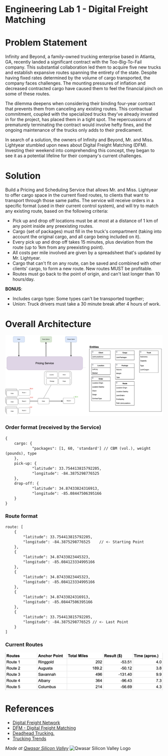 # Engineering Lab 1 - Digital Freight Matching

# Problem Statement
<p>Infinity and Beyond, a family-owned trucking enterprise based in Atlanta, GA, recently landed a significant contract with the Too-Big-To-Fail company. This substantial collaboration led them to acquire five new trucks and establish expansive routes spanning the entirety of the state. Despite having fixed rates determined by the volume of cargo transported, the company faces challenges. The mounting pressures of inflation and decreased contracted cargo have caused them to feel the financial pinch on some of these routes.</p>
<p>The dilemma deepens when considering their binding four-year contract that prevents them from canceling any existing routes. This contractual commitment, coupled with the specialized trucks they've already invested in for the project, has placed them in a tight spot. The repercussions of prematurely terminating the contract would involve hefty fines, and the ongoing maintenance of the trucks only adds to their predicament.</p>
<p>In search of a solution, the owners of Infinity and Beyond, Mr. and Miss. Lightyear stumbled upon news about Digital Freight Matching (DFM). Investing their weekend into comprehending this concept, they began to see it as a potential lifeline for their company's current challenges.</p>

# Solution

<p>Build a Pricing and Scheduling Service that allows Mr. and Miss. Lightyear to offer cargo space in the current fixed routes, to clients that want to transport through those same paths. The service will receive orders in a specific format (used in their current control system), and will try to match any existing route, based on the following criteria:</p>

- Pick up and drop off locations must be at most  at a distance of 1 km of any point inside any preexisting routes.
- Cargo (set of packages) must fill in the truck's compartment (taking into account the original cargo, and all cargo being included on it).
- Every pick up and drop off takes 15 minutes, plus deviation from the route (up to 1km from any preexisting point).
- All costs per mile involved are given by a spreadsheet that's updated by Mr. Lightyear.
- Cargo that can't fit on any route, can be saved and combined with other clients' cargo, to form a new route. New routes MUST be profitable.
- Routes must go back to the point of origin, and can't last longer than 10 hours/day.

**BONUS**:
- Includes cargo type: Some types can't be transported together;
- Union: Truck drivers must take a 30 minute break after 4 hours of work.

# Overall Architecture

![architecture](/assets/architecture.png)

### Order format (received by the Service)

```	
{
	cargo: {
		    "packages": [1, 60, 'standard'] // CBM (vol.), weight (pounds), type
    },
	pick-up: {
		    "latitude": 33.754413815792205, 
		    "longitude": -84.3875298776525
    },
    drop-off: {
		    "latitude": 34.87433824316913, 
		    "longitude": -85.08447506395166
    }
}
```

### Route format

```
route: [
	{
        "latitude": 33.754413815792205, 
		"longitude": -84.3875298776525    // <- Starting Point
    },
    {
	    "latitude": 34.87433823445323, 
		"longitude": -85.084123334995166
    },
    {
	    "latitude": 34.87433823445323, 
		"longitude": -85.084123334995166
    },
    {
	    "latitude": 34.87433824316913, 
		"longitude": -85.08447506395166
    },
	{
        "latitude": 33.754413815792205, 
		"longitude": -84.3875298776525 // <- Last Point
    }
]
```

### Current Routes

![routes](/assets/existing_routes.png)


# References
- <a href="https://convoy.com/digital-freight-network/">Digital Freight Network</a>
- <a href="https://www.freightcourse.com/digital-freight-matching/">DFM - Digital Freight Matching</a>
- <a href="https://www.inboundlogistics.com/articles/deadhead-trucking/#:~:text=Deadhead%20trucking%20is%20when%20a,and%20how%20to%20minimize%20it">Deadhead Trucking.</a>
- <a href="https://www.truckinfo.net/research/trucking-statistics">Trucking Trends</a>

<span><i>Made at <a href='https://qwasar.io'>Qwasar Silicon Valley</a></i></span> <span><img alt='Qwasar Silicon Valley Logo' src='https://storage.googleapis.com/qwasar-public/qwasar-logo_50x50.png' width='20px'></span>
